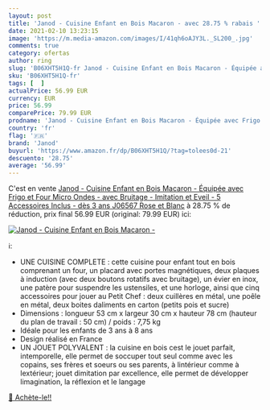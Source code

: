 ```yaml
---
layout: post
title: 'Janod - Cuisine Enfant en Bois Macaron - avec 28.75 % rabais '
date: 2021-02-10 13:23:15
image: 'https://m.media-amazon.com/images/I/41qh6oAJY3L._SL200_.jpg'
comments: true
category: ofertas
author: ring
slug: 'B06XHT5H1Q-fr Janod - Cuisine Enfant en Bois Macaron - Équipée avec...'
sku: 'B06XHT5H1Q-fr'
tags: [  ]
actualPrice: 56.99 EUR
currency: EUR
price: 56.99
comparePrice: 79.99 EUR
prodname: 'Janod - Cuisine Enfant en Bois Macaron - Équipée avec Frigo et Four Micro Ondes - avec Bruitage - Imitation et Eveil - 5 Accessoires Inclus - dès 3 ans  J06567  Rose et Blanc'
country: 'fr'
flag: '🇫🇷'
brand: 'Janod'
buyurl: 'https://www.amazon.fr/dp/B06XHT5H1Q/?tag=tolees0d-21'
descuento: '28.75'
average: '56.99'
---
```


C'est en vente [Janod - Cuisine Enfant en Bois Macaron - Équipée avec Frigo et Four Micro Ondes - avec Bruitage - Imitation et Eveil - 5 Accessoires Inclus - dès 3 ans  J06567  Rose et Blanc](https://www.amazon.fr/dp/B06XHT5H1Q/?tag=tolees0d-21)  à  28.75 % de réduction, prix final  56.99 EUR (original: 79.99 EUR) ici:

[![Janod - Cuisine Enfant en Bois Macaron -](https://m.media-amazon.com/images/I/41qh6oAJY3L._SL200_.jpg)](https://www.amazon.fr/dp/B06XHT5H1Q/?tag=tolees0d-21)

ℹ️:

- UNE CUISINE COMPLETE : cette cuisine pour enfant tout en bois comprenant un four, un placard avec portes magnétiques, deux plaques à induction (avec deux boutons rotatifs avec bruitage), un évier en inox, une patère pour suspendre les ustensiles, et une horloge, ainsi que cinq accessoires pour jouer au Petit Chef : deux cuillères en métal, une poêle en métal, deux boites daliments en carton (petits pois et sucre)
- Dimensions : longueur 53 cm x largeur 30 cm x hauteur 78 cm (hauteur du plan de travail : 50 cm) / poids : 7,75 kg
- Idéale pour les enfants de 3 ans à 8 ans
- Design réalisé en France
- UN JOUET POLYVALENT : la cuisine en bois cest le jouet parfait, intemporelle, elle permet de soccuper tout seul comme avec les copains, ses frères et soeurs ou ses parents, à lintérieur comme à lextérieur; jouet dimitation par excellence, elle permet de développer limagination, la réflexion et le langage

[🛒 Achète-le!!](https://www.amazon.fr/dp/B06XHT5H1Q/?tag=tolees0d-21)
